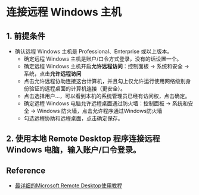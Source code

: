 # 连接远程 Windows 主机
  
  ## 1. 前提条件
  - 确认远程 Windows 主机是 Professional、Enterprise 或以上版本。
	- 确定远程 Windows 主机是账户/口令方式登录，没有的话设置一个。
	- 确定远程 Windows 主机开启**允许远程访问**：控制面板 -> 系统和安全 -> 系统，点击**允许远程访问**
	- 点击允许远程协助连接这台计算机，并且勾上仅允许运行使用网络级别身份验证的远程桌面的计算机连接（更安全）。
	-	点击选择用户…，可以看到本机的系统管理员已经有访问权，点击确定。
	- 确定远程 Windows 电脑允许远程桌面通过防火墙：控制面板 -> 系统和安全 -> Windows 防火墙，点击允许程序通过Windows防火墙
	- 勾选远程协助和远程桌面，点击确定保存。

## 2. 使用本地 Remote Desktop 程序连接远程 Windows 电脑，输入账户/口令登录。

## Reference
- [最详细的Microsoft Remote Desktop使用教程](http://jingyan.baidu.com/article/219f4bf7fe65e9de442d38b6.html)
